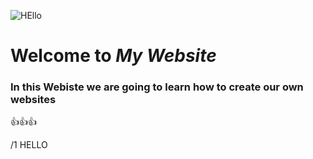 ![HEllo](https://github.com/aurelia2024/aurelia2024.github.io/assets/168382911/7eee1a8c-0352-4179-8656-40c8c2723eaa)

# Welcome to *My Website*
### In this Webiste we are going to learn how to create our own websites
👍👍👍

/1 HELLO



